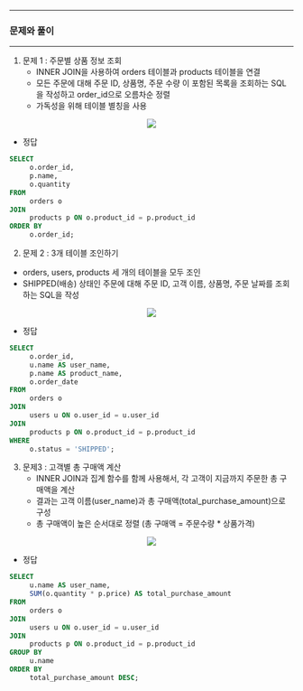 -----
### 문제와 풀이
-----
1. 문제 1 : 주문별 상품 정보 조회
   - INNER JOIN을 사용하여 orders 테이블과 products 테이블을 연결
   - 모든 주문에 대해 주문 ID, 상품명, 주문 수량 이 포함된 목록을 조회하는 SQL을 작성하고 order_id으로 오름차순 정렬
   - 가독성을 위해 테이블 별칭을 사용
<div align="center">
<img src="https://github.com/user-attachments/assets/c18e4e22-0c87-4e53-ba09-5c99eaae5146">
</div>

   - 정답
```sql
SELECT
     o.order_id,
     p.name,
     o.quantity
FROM
     orders o
JOIN
     products p ON o.product_id = p.product_id
ORDER BY
     o.order_id;
```

2. 문제 2 : 3개 테이블 조인하기
  - orders, users, products 세 개의 테이블을 모두 조인
  - SHIPPED(배송) 상태인 주문에 대해 주문 ID, 고객 이름, 상품명, 주문 날짜를 조회하는 SQL을 작성
<div align="center">
<img src="https://github.com/user-attachments/assets/2d09f258-af64-48db-9cd6-6de6e3319403">
</div>

   - 정답
```sql
SELECT
     o.order_id,
     u.name AS user_name,
     p.name AS product_name,
     o.order_date
FROM
     orders o
JOIN
     users u ON o.user_id = u.user_id
JOIN
     products p ON o.product_id = p.product_id
WHERE
     o.status = 'SHIPPED';
```

3. 문제3 : 고객별 총 구매액 계산
   - INNER JOIN과 집계 함수를 함께 사용해서, 각 고객이 지금까지 주문한 총 구매액을 계산
   - 결과는 고객 이름(user_name)과 총 구매액(total_purchase_amount)으로 구성
   - 총 구매액이 높은 순서대로 정렬 (총 구매액 = 주문수량 * 상품가격)
<div align="center">
<img src="https://github.com/user-attachments/assets/c6ab6fc8-42ed-4554-bbdd-7cac1dad906f">
</div>

   - 정답
```sql
SELECT
     u.name AS user_name,
     SUM(o.quantity * p.price) AS total_purchase_amount
FROM
     orders o
JOIN
     users u ON o.user_id = u.user_id
JOIN
     products p ON o.product_id = p.product_id
GROUP BY
     u.name
ORDER BY
     total_purchase_amount DESC;
```
